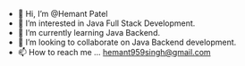 - 👋 Hi, I’m @Hemant Patel  
- 👀 I’m interested in Java Full Stack Development.
- 🌱 I’m currently learning Java Backend.
- 💞️ I’m looking to collaborate on Java Backend development.
- 📫 How to reach me ...
hemant959singh@gmail.com
<!---
Hemant959/Hemant959 is a ✨ special ✨ repository because its `README.md` (this file) appears on your GitHub profile.
You can click the Preview link to take a look at your changes.
--->
